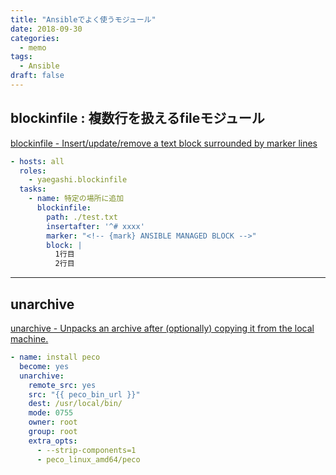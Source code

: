 ```yaml
---
title: "Ansibleでよく使うモジュール"
date: 2018-09-30
categories:
  - memo
tags:
  - Ansible
draft: false
---
```


<!--more-->

## blockinfile : 複数行を扱えるfileモジュール

[blockinfile - Insert/update/remove a text block surrounded by marker lines](https://docs.ansible.com/ansible/latest/modules/blockinfile_module.html?highlight=blockinfile#blockinfile-insert-update-remove-a-text-block-surrounded-by-marker-lines)

```yaml
- hosts: all
  roles:
    - yaegashi.blockinfile
  tasks:
    - name: 特定の場所に追加
      blockinfile:
        path: ./test.txt
        insertafter: '^# xxxx'
        marker: "<!-- {mark} ANSIBLE MANAGED BLOCK -->"
        block: |
          1行目
          2行目
```

---

## unarchive

[unarchive - Unpacks an archive after (optionally) copying it from the local machine.
](https://docs.ansible.com/ansible/latest/modules/unarchive_module.html?highlight=unarchive)

```yaml
- name: install peco
  become: yes
  unarchive:
    remote_src: yes
    src: "{{ peco_bin_url }}"
    dest: /usr/local/bin/
    mode: 0755
    owner: root
    group: root
    extra_opts:
      - --strip-components=1
      - peco_linux_amd64/peco
```
